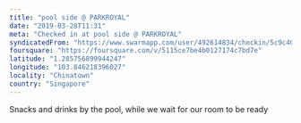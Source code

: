 ```yaml
---
title: "pool side @ PARKROYAL"
date: "2019-03-28T11:31"
meta: "Checked in at pool side @ PARKROYAL"
syndicatedFrom: "https://www.swarmapp.com/user/492614834/checkin/5c9c401df96b2c0039876985"
foursquare: "https://foursquare.com/v/5115ce7be4b0127174c7bd7e"
latitude: "1.285756899944247"
longitude: "103.846218396027"
locality: "Chinatown"
country: "Singapore"
---
```

Snacks and drinks by the pool, while we wait for our room to be ready
